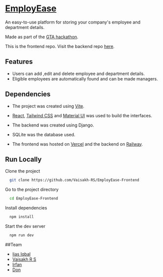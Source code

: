 
# [EmployEase](employease-frontend.vercel.app)

An easy-to-use platform for storing your company's employee and department details.

Made as part of the [GTA hackathon](https://gta.mulearn.org/sandshores).

This is the frontend repo. Visit the backend repo [here](https://github.com/Ijasiqbal/EmployEase-backend).

## Features

- Users can add ,edit and delete employee and department details.
- Eligible employees are automatically found and can be made managers.

## Dependencies 

- The project was created using [Vite](https://vitejs.dev/).
- [React](https://react.dev/), [Tailwind CSS](https://tailwindcss.com/) and [Material UI](https://mui.com/) was used to build the interfaces.
- The backend was created using Django.
- SQLite was the database used.

- The frontend was hosted on [Vercel](https://vercel.com/) and the backend on [Railway](https://railway.app/).

## Run Locally

Clone the project

```bash
  git clone https://github.com/Vaisakh-RS/EmployEase-Frontend
```

Go to the project directory

```bash
  cd EmployEase-Frontend
```

Install dependencies

```bash
  npm install
```

Start the dev server

```bash
  npm run dev
```
##Team

- [Ijas Iqbal](https://github.com/Ijasiqbal)
- [Vaisakh R S](https://github.com/Vaisakh-RS)
- [Irfan](https://github.com/Irfannnx)
- [Don](https://github.com/don-k-jacob)
